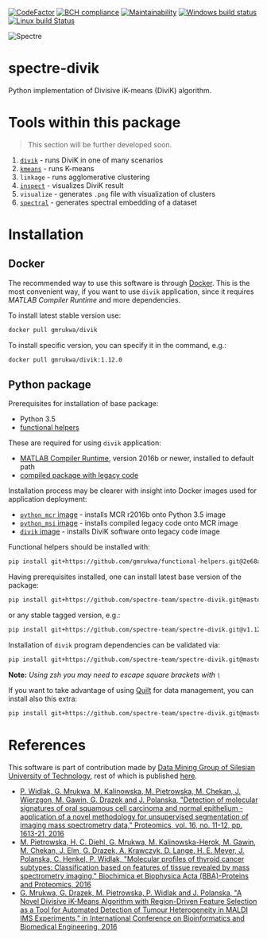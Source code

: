 [![CodeFactor](https://www.codefactor.io/repository/github/spectre-team/spectre-divik/badge)](https://www.codefactor.io/repository/github/spectre-team/spectre-divik)
[![BCH compliance](https://bettercodehub.com/edge/badge/spectre-team/spectre-divik?branch=master)](https://bettercodehub.com/)
[![Maintainability](https://api.codeclimate.com/v1/badges/12bf3a9343ab563e2b89/maintainability)](https://codeclimate.com/github/spectre-team/spectre-divik/maintainability)
[![Windows build status](https://ci.appveyor.com/api/projects/status/962q796vgnve968u/branch/master?svg=true)](https://ci.appveyor.com/project/gmrukwa/spectre-divik/branch/master)
[![Linux build Status](https://travis-ci.org/spectre-team/spectre-divik.svg?branch=master)](https://travis-ci.org/spectre-team/spectre-divik)

![Spectre](https://user-images.githubusercontent.com/1897842/31115297-0fe2c3aa-a822-11e7-90e6-92ceccf76137.jpg)

# spectre-divik

Python implementation of Divisive iK-means (DiviK) algorithm.

# Tools within this package

> This section will be further developed soon.

1) [`divik`](./spdivik/README.md) - runs DiviK in one of many scenarios
2) [`kmeans`](./spdivik/kmeans/README.md) - runs K-means
3) `linkage` - runs agglomerative clustering
4) [`inspect`](./spdivik/inspect/README.md) - visualizes DiviK result
5) `visualize` - generates `.png` file with visualization of clusters
6) [`spectral`](./spdivik/spectral.md) - generates spectral embedding of a
dataset

# Installation

## Docker

The recommended way to use this software is through
[Docker](https://www.docker.com/). This is the most convenient way, if you want
to use `divik` application, since it requires *MATLAB Compiler Runtime*
and more dependencies.

To install latest stable version use:

```bash
docker pull gmrukwa/divik
```

To install specific version, you can specify it in the command, e.g.:

```bash
docker pull gmrukwa/divik:1.12.0
```

## Python package

Prerequisites for installation of base package:

- Python 3.5
- [functional helpers](https://github.com/gmrukwa/functional-helpers)

These are required for using `divik` application:

- [MATLAB Compiler Runtime](https://www.mathworks.com/products/compiler/matlab-runtime.html),
version 2016b or newer, installed to default path
- [compiled package with legacy code](https://github.com/spectre-team/matlab-legacy/releases/tag/legacy-v4.0.9)

Installation process may be clearer with insight into Docker images used for
application deployment:

- [`python_mcr` image](https://github.com/spectre-team/python_mcr) - installs
MCR r2016b onto Python 3.5 image
- [`python_msi` image](https://github.com/spectre-team/python_msi) - installs
compiled legacy code onto MCR image
- [`divik` image](https://github.com/spectre-team/spectre-divik/blob/master/dockerfile) -
installs DiviK software onto legacy code image

Functional helpers should be installed with:

```bash
pip install git+https://github.com/gmrukwa/functional-helpers.git@2e68a8801f894a14601d70db76086ada723bac35#egg=functional_helpers
```

Having prerequisites installed, one can install latest base version of the
package:

```bash
pip install git+https://github.com/spectre-team/spectre-divik.git@master#egg=spectre-divik
```

or any stable tagged version, e.g.:

```bash
pip install git+https://github.com/spectre-team/spectre-divik.git@v1.12.0#egg=spectre-divik
```

Installation of `divik` program dependencies can be validated via:

```bash
pip install git+https://github.com/spectre-team/spectre-divik.git@master#egg=spectre-divik[divik]
```

**Note:** *Using zsh you may need to escape square brackets with `\ `*

If you want to take advantage of using [Quilt](https://quiltdata.com) for data
management, you can install also this extra:

```bash
pip install git+https://github.com/spectre-team/spectre-divik.git@master#egg=spectre-divik[quilt_packages]
```

# References

This software is part of contribution made by [Data Mining Group of Silesian
University of Technology](http://www.zaed.polsl.pl/), rest of which is
published [here](https://github.com/ZAEDPolSl).

+ [P. Widlak, G. Mrukwa, M. Kalinowska, M. Pietrowska, M. Chekan, J. Wierzgon, M.
Gawin, G. Drazek and J. Polanska, "Detection of molecular signatures of oral
squamous cell carcinoma and normal epithelium - application of a novel
methodology for unsupervised segmentation of imaging mass spectrometry data,"
Proteomics, vol. 16, no. 11-12, pp. 1613-21, 2016][1]
+ [M. Pietrowska, H. C. Diehl, G. Mrukwa, M. Kalinowska-Herok, M. Gawin, M.
Chekan, J. Elm, G. Drazek, A. Krawczyk, D. Lange, H. E. Meyer, J. Polanska, C.
Henkel, P. Widlak, "Molecular profiles of thyroid cancer subtypes:
Classification based on features of tissue revealed by mass spectrometry
imaging," Biochimica et Biophysica Acta (BBA)-Proteins and Proteomics, 2016][2]
+ [G. Mrukwa, G. Drazek, M. Pietrowska, P. Widlak and J. Polanska, "A Novel
Divisive iK-Means Algorithm with Region-Driven Feature Selection as a Tool for
Automated Detection of Tumour Heterogeneity in MALDI IMS Experiments," in
International Conference on Bioinformatics and Biomedical Engineering, 2016][3]

[1]: http://onlinelibrary.wiley.com/doi/10.1002/pmic.201500458/pdf
[2]: http://www.sciencedirect.com/science/article/pii/S1570963916302175
[3]: http://link.springer.com/chapter/10.1007/978-3-319-31744-1_11
